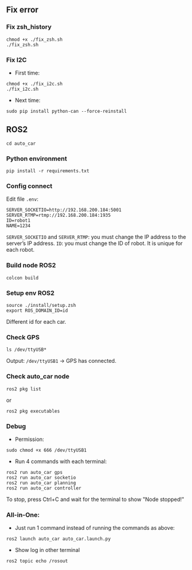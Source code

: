 ## Fix error
### Fix zsh_history

```
chmod +x ./fix_zsh.sh
./fix_zsh.sh
```
### Fix I2C
- First time:

```
chmod +x ./fix_i2c.sh 
./fix_i2c.sh
```
- Next time:

```
sudo pip install python-can --force-reinstall
```

## ROS2

```
cd auto_car
```
### Python environment

```
pip install -r requirements.txt
```

### Config connect
Edit file ```.env```:
```
SERVER_SOCKETIO=http://192.168.200.184:5001
SERVER_RTMP=rtmp://192.168.200.184:1935
ID=robot1
NAME=1234
```
```SERVER_SOCKETIO``` and ```SERVER_RTMP```: you must change the IP address to the server’s IP address.
```ID```: you must change the ID of robot. It is unique for each robot.

### Build node ROS2

```
colcon build
```
### Setup env ROS2

```
source ./install/setup.zsh
export ROS_DOMAIN_ID=id
```
Different id for each car.
### Check GPS

```
ls /dev/ttyUSB*
```
Output: ```/dev/ttyUSB1``` -> GPS has connected. 
### Check auto_car node

```
ros2 pkg list
```
or
```
ros2 pkg executables
```
### Debug
- Permission:

```
sudo chmod +x 666 /dev/ttyUSB1

```
- Run 4 commands with each terminal:

```
ros2 run auto_car gps
ros2 run auto_car socketio
ros2 run auto_car planning
ros2 run auto_car controller
```
To stop, press Ctrl+C and wait for the terminal to show "Node stopped!"
### All-in-One:
- Just run 1 command instead of running the commands as above:

```
ros2 launch auto_car auto_car.launch.py
```

- Show log in other terminal

```
ros2 topic echo /rosout
```
